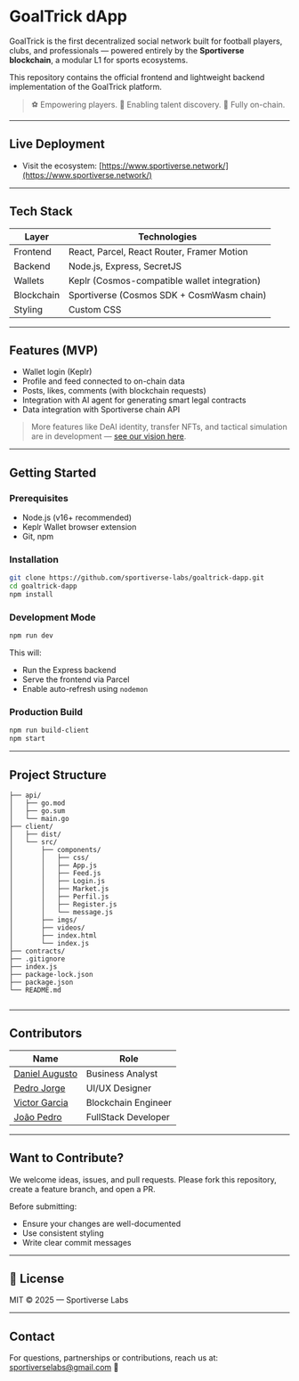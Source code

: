 # GoalTrick dApp

GoalTrick is the first decentralized social network built for football players, clubs, and professionals — powered entirely by the **Sportiverse blockchain**, a modular L1 for sports ecosystems.

This repository contains the official frontend and lightweight backend implementation of the GoalTrick platform.

> ⚽ Empowering players. 🚀 Enabling talent discovery. 🔐 Fully on-chain.

---

##  Live Deployment

- Visit the ecosystem: [https://www.sportiverse.network/](https://www.sportiverse.network/)

---

##  Tech Stack

| Layer        | Technologies                                      |
|--------------|--------------------------------------------------|
| Frontend     | React, Parcel, React Router, Framer Motion       |
| Backend      | Node.js, Express, SecretJS                       |
| Wallets      | Keplr (Cosmos-compatible wallet integration)     |
| Blockchain   | Sportiverse (Cosmos SDK + CosmWasm chain)        |
| Styling      | Custom CSS                                       |

---

## Features (MVP)

-  Wallet login (Keplr)
-  Profile and feed connected to on-chain data
-  Posts, likes, comments (with blockchain requests)
-  Integration with AI agent for generating smart legal contracts
-  Data integration with Sportiverse chain API

> More features like DeAI identity, transfer NFTs, and tactical simulation are in development — [see our vision here](https://sportiverse.xyz/dapps).

---

##  Getting Started

###  Prerequisites

- Node.js (v16+ recommended)
- Keplr Wallet browser extension
- Git, npm

###  Installation

```bash
git clone https://github.com/sportiverse-labs/goaltrick-dapp.git
cd goaltrick-dapp
npm install
```

###  Development Mode

```bash
npm run dev
```

This will:
- Run the Express backend
- Serve the frontend via Parcel
- Enable auto-refresh using `nodemon`

###  Production Build

```bash
npm run build-client
npm start
```

---

##  Project Structure

```
├── api/                                 
│   ├── go.mod
│   ├── go.sum
│   └── main.go
├── client/                            
│   ├── dist/                
│   └── src/                 
│       ├── components/      
│       │   ├── css/         
│       │   ├── App.js
│       │   ├── Feed.js
│       │   ├── Login.js
│       │   ├── Market.js
│       │   ├── Perfil.js
│       │   ├── Register.js
│       │   └── message.js
│       ├── imgs/              
│       ├── videos/            
│       ├── index.html         
│       └── index.js           
├── contracts/               
├── .gitignore
├── index.js                 
├── package-lock.json
├── package.json
└── README.md


```

---

##  Contributors

| Name           | Role                  |
|----------------|------------------------|
| [Daniel Augusto](#) | Business Analyst       |
| [Pedro Jorge](#)     | UI/UX Designer         |
| [Victor Garcia](#)   | Blockchain Engineer    |
| [João Pedro](#)      | FullStack Developer    |

---

##  Want to Contribute?

We welcome ideas, issues, and pull requests. Please fork this repository, create a feature branch, and open a PR.

Before submitting:
- Ensure your changes are well-documented
- Use consistent styling
- Write clear commit messages

---

## 📜 License

MIT © 2025 — Sportiverse Labs

---

##  Contact

For questions, partnerships or contributions, reach us at: sportiverselabs@gmail.com
📧 


